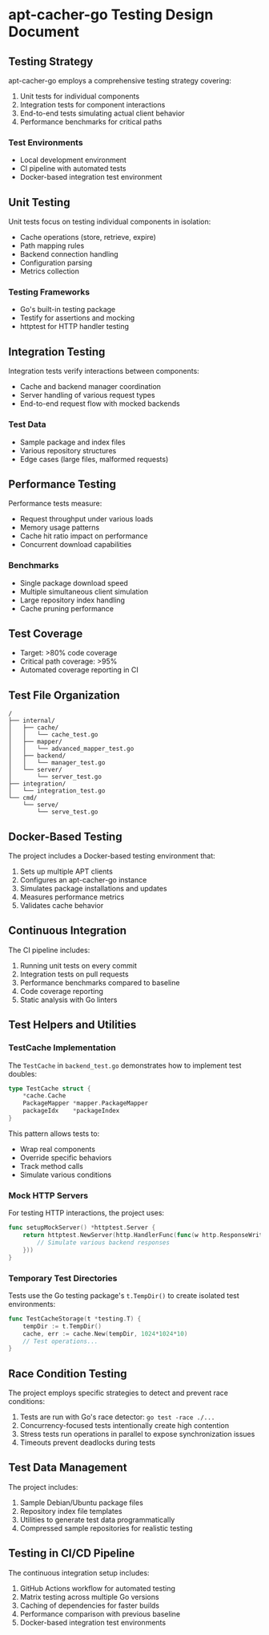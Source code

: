 <!-- file: docs/testing_design.md -->

# apt-cacher-go Testing Design Document

## Testing Strategy

apt-cacher-go employs a comprehensive testing strategy covering:

1. Unit tests for individual components
2. Integration tests for component interactions
3. End-to-end tests simulating actual client behavior
4. Performance benchmarks for critical paths

### Test Environments

- Local development environment
- CI pipeline with automated tests
- Docker-based integration test environment

## Unit Testing

Unit tests focus on testing individual components in isolation:

- Cache operations (store, retrieve, expire)
- Path mapping rules
- Backend connection handling
- Configuration parsing
- Metrics collection

### Testing Frameworks

- Go's built-in testing package
- Testify for assertions and mocking
- httptest for HTTP handler testing

## Integration Testing

Integration tests verify interactions between components:

- Cache and backend manager coordination
- Server handling of various request types
- End-to-end request flow with mocked backends

### Test Data

- Sample package and index files
- Various repository structures
- Edge cases (large files, malformed requests)

## Performance Testing

Performance tests measure:

- Request throughput under various loads
- Memory usage patterns
- Cache hit ratio impact on performance
- Concurrent download capabilities

### Benchmarks

- Single package download speed
- Multiple simultaneous client simulation
- Large repository index handling
- Cache pruning performance

## Test Coverage

- Target: >80% code coverage
- Critical path coverage: >95%
- Automated coverage reporting in CI

## Test File Organization

```
/
├── internal/
│   ├── cache/
│   │   └── cache_test.go
│   ├── mapper/
│   │   └── advanced_mapper_test.go
│   ├── backend/
│   │   └── manager_test.go
│   └── server/
│       └── server_test.go
├── integration/
│   └── integration_test.go
└── cmd/
    └── serve/
        └── serve_test.go
```

## Docker-Based Testing

The project includes a Docker-based testing environment that:

1. Sets up multiple APT clients
2. Configures an apt-cacher-go instance
3. Simulates package installations and updates
4. Measures performance metrics
5. Validates cache behavior

## Continuous Integration

The CI pipeline includes:

1. Running unit tests on every commit
2. Integration tests on pull requests
3. Performance benchmarks compared to baseline
4. Code coverage reporting
5. Static analysis with Go linters

## Test Helpers and Utilities

### TestCache Implementation

The `TestCache` in `backend_test.go` demonstrates how to implement test doubles:

```go
type TestCache struct {
    *cache.Cache
    PackageMapper *mapper.PackageMapper
    packageIdx    *packageIndex
}
```

This pattern allows tests to:

- Wrap real components
- Override specific behaviors
- Track method calls
- Simulate various conditions

### Mock HTTP Servers

For testing HTTP interactions, the project uses:

```go
func setupMockServer() *httptest.Server {
    return httptest.NewServer(http.HandlerFunc(func(w http.ResponseWriter, r *http.Request) {
        // Simulate various backend responses
    }))
}
```

### Temporary Test Directories

Tests use the Go testing package's `t.TempDir()` to create isolated test environments:

```go
func TestCacheStorage(t *testing.T) {
    tempDir := t.TempDir()
    cache, err := cache.New(tempDir, 1024*1024*10)
    // Test operations...
}
```

## Race Condition Testing

The project employs specific strategies to detect and prevent race conditions:

1. Tests are run with Go's race detector: `go test -race ./...`
2. Concurrency-focused tests intentionally create high contention
3. Stress tests run operations in parallel to expose synchronization issues
4. Timeouts prevent deadlocks during tests

## Test Data Management

The project includes:

1. Sample Debian/Ubuntu package files
2. Repository index file templates
3. Utilities to generate test data programmatically
4. Compressed sample repositories for realistic testing

## Testing in CI/CD Pipeline

The continuous integration setup includes:

1. GitHub Actions workflow for automated testing
2. Matrix testing across multiple Go versions
3. Caching of dependencies for faster builds
4. Performance comparison with previous baseline
5. Docker-based integration test environments
